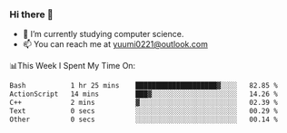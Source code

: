 ### Hi there 👋

- 📕 I’m currently studying computer science.
- 📫 You can reach me at yuumi0221@outlook.com


📊This Week I Spent My Time On:
<!--START_SECTION:waka-->

```txt
Bash           1 hr 25 mins    ████████████████████▓░░░░   82.85 %
ActionScript   14 mins         ███▓░░░░░░░░░░░░░░░░░░░░░   14.26 %
C++            2 mins          ▓░░░░░░░░░░░░░░░░░░░░░░░░   02.39 %
Text           0 secs          ░░░░░░░░░░░░░░░░░░░░░░░░░   00.29 %
Other          0 secs          ░░░░░░░░░░░░░░░░░░░░░░░░░   00.14 %
```

<!--END_SECTION:waka-->

<!--
**Yuumi0221/Yuumi0221** is a ✨ _special_ ✨ repository because its `README.md` (this file) appears on your GitHub profile.

Here are some ideas to get you started:

- 🔭 I’m currently working on ...
- 🌱 I’m currently learning ...
- 👯 I’m looking to collaborate on ...
- 🤔 I’m looking for help with ...
- 💬 Ask me about ...
- 📫 How to reach me: ...
- 😄 Pronouns: ...
- ⚡ Fun fact: ...
-->
